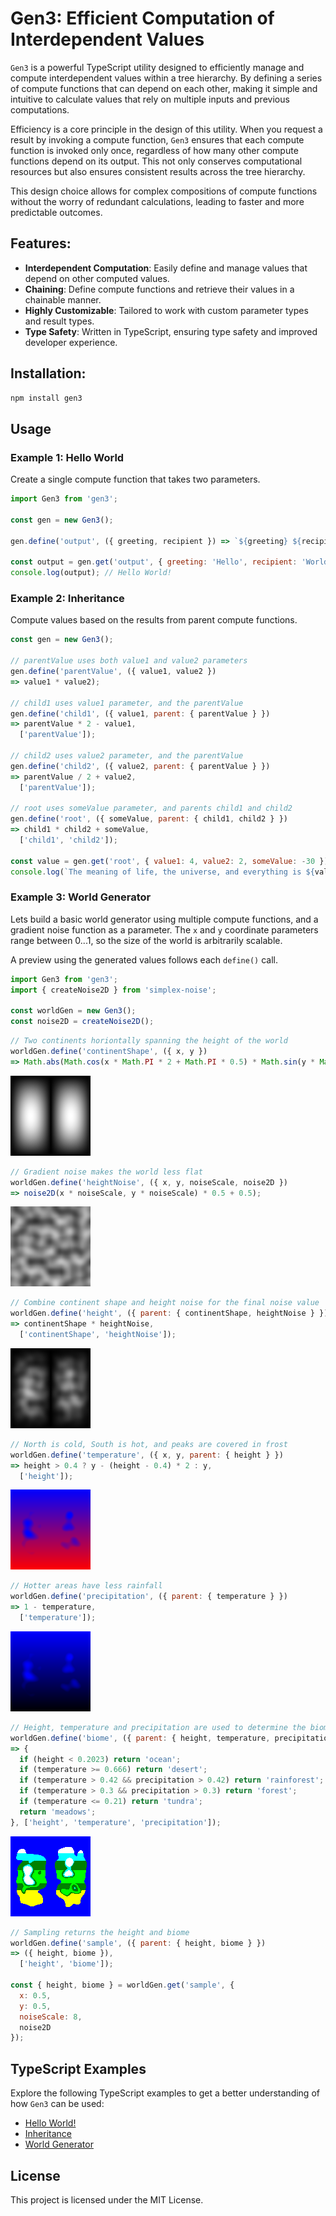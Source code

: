 # Gen3: Efficient Computation of Interdependent Values

`Gen3` is a powerful TypeScript utility designed to efficiently manage and compute interdependent values within a tree hierarchy. By defining a series of compute functions that can depend on each other, making it simple and intuitive to calculate values that rely on multiple inputs and previous computations.

Efficiency is a core principle in the design of this utility. When you request a result by invoking a compute function, `Gen3` ensures that each compute function is invoked only once, regardless of how many other compute functions depend on its output. This not only conserves computational resources but also ensures consistent results across the tree hierarchy.

This design choice allows for complex compositions of compute functions without the worry of redundant calculations, leading to faster and more predictable outcomes.

## Features:

- **Interdependent Computation**: Easily define and manage values that depend on other computed values.
- **Chaining**: Define compute functions and retrieve their values in a chainable manner.
- **Highly Customizable**: Tailored to work with custom parameter types and result types.
- **Type Safety**: Written in TypeScript, ensuring type safety and improved developer experience.

## Installation:

```sh
npm install gen3
```

## Usage

### Example 1: Hello World

Create a single compute function that takes two parameters.

```js
import Gen3 from 'gen3';

const gen = new Gen3();

gen.define('output', ({ greeting, recipient }) => `${greeting} ${recipient}!`);

const output = gen.get('output', { greeting: 'Hello', recipient: 'World' }); 
console.log(output); // Hello World!
```

### Example 2: Inheritance

Compute values based on the results from parent compute functions.

```js
const gen = new Gen3();

// parentValue uses both value1 and value2 parameters
gen.define('parentValue', ({ value1, value2 })
=> value1 * value2);

// child1 uses value1 parameter, and the parentValue
gen.define('child1', ({ value1, parent: { parentValue } })
=> parentValue * 2 - value1,
  ['parentValue']);

// child2 uses value2 parameter, and the parentValue
gen.define('child2', ({ value2, parent: { parentValue } })
=> parentValue / 2 + value2,
  ['parentValue']);

// root uses someValue parameter, and parents child1 and child2
gen.define('root', ({ someValue, parent: { child1, child2 } })
=> child1 * child2 + someValue,
  ['child1', 'child2']);

const value = gen.get('root', { value1: 4, value2: 2, someValue: -30 });
console.log(`The meaning of life, the universe, and everything is ${value}`); // 42
```

### Example 3: World Generator

Lets build a basic world generator using multiple compute functions, and a gradient noise function as a parameter. The `x` and `y` coordinate parameters range between 0...1, so the size of the world is arbitrarily scalable.

A preview using the generated values follows each `define()` call.

```js
import Gen3 from 'gen3';
import { createNoise2D } from 'simplex-noise';

const worldGen = new Gen3();
const noise2D = createNoise2D();
```

```js
// Two continents horiontally spanning the height of the world
worldGen.define('continentShape', ({ x, y })
=> Math.abs(Math.cos(x * Math.PI * 2 + Math.PI * 0.5) * Math.sin(y * Math.PI)));
```
![Image for shape of the continents](./images/world-gen-continent-shape.png "Shape of the continents")

```js
// Gradient noise makes the world less flat
worldGen.define('heightNoise', ({ x, y, noiseScale, noise2D })
=> noise2D(x * noiseScale, y * noiseScale) * 0.5 + 0.5);
```
![Image for height noise](./images/world-gen-height-noise.png "Height noise")

```js
// Combine continent shape and height noise for the final noise value
worldGen.define('height', ({ parent: { continentShape, heightNoise } })
=> continentShape * heightNoise,
  ['continentShape', 'heightNoise']);
```
![Image for combined height](./images/world-gen-height.png "Combined height")

```js
// North is cold, South is hot, and peaks are covered in frost
worldGen.define('temperature', ({ x, y, parent: { height } })
=> height > 0.4 ? y - (height - 0.4) * 2 : y,
  ['height']);
```
![Image for temperature](./images/world-gen-temperature.png "Temperature")

```js
// Hotter areas have less rainfall
worldGen.define('precipitation', ({ parent: { temperature } })
=> 1 - temperature,
  ['temperature']);
```
![Image for precipitation](./images/world-gen-precipitation.png "Precipitation")

```js
// Height, temperature and precipitation are used to determine the biome
worldGen.define('biome', ({ parent: { height, temperature, precipitation } })
=> {
  if (height < 0.2023) return 'ocean';
  if (temperature >= 0.666) return 'desert';
  if (temperature > 0.42 && precipitation > 0.42) return 'rainforest';
  if (temperature > 0.3 && precipitation > 0.3) return 'forest';
  if (temperature <= 0.21) return 'tundra';
  return 'meadows';
}, ['height', 'temperature', 'precipitation']);
```
![Image for biomes](./images/world-gen-biome.png "Biome")

```js
// Sampling returns the height and biome
worldGen.define('sample', ({ parent: { height, biome } })
=> ({ height, biome }),
  ['height', 'biome']);

const { height, biome } = worldGen.get('sample', {
  x: 0.5,
  y: 0.5,
  noiseScale: 8,
  noise2D
});
```

## TypeScript Examples

Explore the following TypeScript examples to get a better understanding of how `Gen3` can be used:

- [Hello World!](examples/hello-world.ts)
- [Inheritance](examples/inheritance.ts)
- [World Generator](examples/world-generator.ts)

## License

This project is licensed under the MIT License. 
